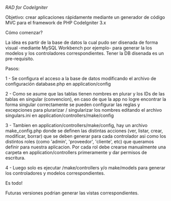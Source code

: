 *RAD for CodeIgniter*

Objetivo: crear aplicaciones rápidamente mediante un generador de código MVC para el framework de PHP CodeIgniter 3.x


Cómo comenzar?


La idea es partir de la base de datos la cual pudo ser disenada de forma visual -mediante MySQL Workbench por ejemplo- para generar la los modelos y los controladores correspondientes. Tener la DB disenada es un pre-requisito.


Pasos:

1 - Se configura el acceso a la base de datos modificando el archivo de configuración database.php en application/config 

2 - Como se asume que las tablas tienen nombres en plurar y los IDs de las tablas en singular (convencion), en caso de 	que la app no logre encontrar la forma singular correctamente se pueden configurar las reglas y excepciones para plurarizar / singularizar los nombres editando el archivo singulars.ini en application/controllers/make/config

3 - Tambien en application/controllers/make/config, hay un archivo make_config.php donde se definen las distintas acciones (ver, listar, crear, modificar, borrar) que se deben generar para cada controlador asi como los distintos roles (como 'admin', 'proveedor', 'cliente', etc) que queramos definir para nuestra aplicacion. Por cada rol debe crearse manualmente una carpeta en application/controllers primeramente y dar permisos de escritura.

4 - Luego solo es ejecutar /make/controllers y/o make/models para generar los controladores y modelos correspondientes.


Es todo!  

Futuras versiones podrian generar las vistas correspondientes.



